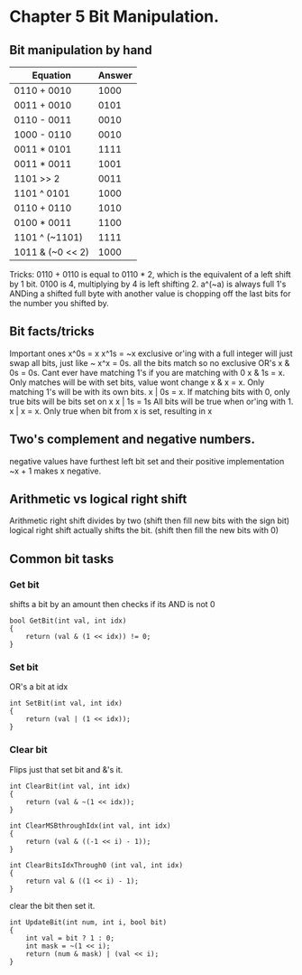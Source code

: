 # Chapter 5 Bit Manipulation. 
## Bit manipulation by hand

| Equation | Answer | 
| -------- | ------ |
| 0110 + 0010 | 1000 | correct
| 0011 + 0010 | 0101 | correct
| 0110 - 0011 | 0010 | incorrect (careless error)
| 1000 - 0110 | 0010 | correct
| 0011 * 0101 | 1111 | correct
| 0011 * 0011 | 1001 | correct
| 1101 >> 2 | 0011 | correct
| 1101 ^ 0101 | 1000 | correct
| 0110 + 0110 | 1010 | incorrect 1100 (careless error)
| 0100 * 0011 | 1100 | correct
| 1101 ^ (~1101) | 1111 | correct
| 1011 & (~0 << 2) | 1000 | correct

Tricks:
0110 + 0110 is equal to 0110 * 2, which is the equivalent of a left shift by 1 bit.
0100 is 4, multiplying by 4 is left shifting 2. 
a^(~a) is always full 1's
ANDing a shifted full byte with another value is chopping off the last bits for the number you shifted by.

## Bit facts/tricks
Important ones
x^0s = x
x^1s = ~x exclusive or'ing with a full integer will just swap all bits, just like ~
x^x = 0s. all the bits match so no exclusive OR's
x & 0s = 0s. Cant ever have matching 1's if you are matching with 0
x & 1s = x. Only matches will be with set bits, value wont change
x & x = x. Only matching 1's will be with its own bits. 
x | 0s = x. If matching bits with 0, only true bits will be bits set on x
x | 1s = 1s All bits will be true when or'ing with 1.
x | x = x. Only true when bit from x is set, resulting in x

## Two's complement and negative numbers.
negative values have furthest left bit set and their positive implementation
~x + 1 makes x negative.

## Arithmetic vs logical right shift
Arithmetic right shift divides by two (shift then fill new bits with the sign bit)
logical right shift actually shifts the bit. (shift then fill the new bits with 0)

## Common bit tasks
### Get bit
shifts a bit by an amount then checks if its AND is not 0

```
bool GetBit(int val, int idx) 
{
    return (val & (1 << idx)) != 0;
}
```

### Set bit
OR's a bit at idx

```
int SetBit(int val, int idx)
{
    return (val | (1 << idx));
}

```

### Clear bit
Flips just that set bit and &'s it. 
```
int ClearBit(int val, int idx)
{
    return (val & ~(1 << idx));
}
```

```
int ClearMSBthroughIdx(int val, int idx)
{
    return (val & ((-1 << i) - 1));
}
```

```
int ClearBitsIdxThrough0 (int val, int idx)
{
    return val & ((1 << i) - 1);
}
```

clear the bit then set it. 
```
int UpdateBit(int num, int i, bool bit)
{
    int val = bit ? 1 : 0;
    int mask = ~(1 << i);
    return (num & mask) | (val << i);
}
```